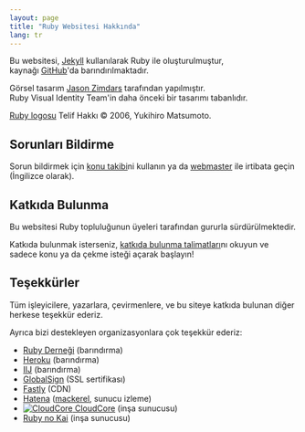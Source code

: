 ```yaml
---
layout: page
title: "Ruby Websitesi Hakkında"
lang: tr
---
```


Bu websitesi, [Jekyll][jekyll] kullanılarak Ruby ile oluşturulmuştur,<br>
kaynağı [GitHub][github-repo]'da barındırılmaktadır.

Görsel tasarım [Jason Zimdars][jzimdars] tarafından yapılmıştır.<br>
Ruby Visual Identity Team'in daha önceki bir tasarımı tabanlıdır.

[Ruby logosu][logo] Telif Hakkı &copy; 2006, Yukihiro Matsumoto.


## Sorunları Bildirme ##

Sorun bildirmek için [konu takibi][github-issues]ni kullanın ya da [webmaster][webmaster] ile irtibata geçin (İngilizce olarak).


## Katkıda Bulunma ##

Bu websitesi Ruby topluluğunun üyeleri tarafından gururla sürdürülmektedir.

Katkıda bulunmak isterseniz, [katkıda bulunma talimatları][github-wiki]nı okuyun ve sadece konu ya da çekme isteği açarak başlayın!


## Teşekkürler ##

Tüm işleyicilere, yazarlara, çevirmenlere, ve bu siteye katkıda bulunan diğer herkese teşekkür ederiz.

Ayrıca bizi destekleyen organizasyonlara çok teşekkür ederiz:

 * [Ruby Derneği][rubyassociation] (barındırma)
 * [Heroku][heroku] (barındırma)
 * [IIJ][iij] (barındırma)
 * [GlobalSign][globalsign] (SSL sertifikası)
 * [Fastly][fastly] (CDN)
 * [Hatena][hatena] ([mackerel][mackerel], sunucu izleme)
 * [![CloudCore][cloudcore-logo] CloudCore][cloudcore] (inşa sunucusu)
 * [Ruby no Kai][rubynokai] (inşa sunucusu)


[logo]: /tr/about/logo/
[webmaster]: mailto:webmaster@ruby-lang.org
[jekyll]: http://www.jekyllrb.com/
[jzimdars]: https://twitter.com/jasonzimdars
[github-repo]: https://github.com/ruby/www.ruby-lang.org/
[github-issues]: https://github.com/ruby/www.ruby-lang.org/issues
[github-wiki]: https://github.com/ruby/www.ruby-lang.org/wiki
[rubyassociation]: http://www.ruby.or.jp
[heroku]: https://www.heroku.com/
[iij]: http://www.iij.ad.jp
[globalsign]: https://www.globalsign.com
[fastly]: http://www.fastly.com
[hatena]: http://hatenacorp.jp/
[mackerel]: https://mackerel.io/
[cloudcore]: http://www.cloudcore.jp/?utm_source=ad&utm_medium=ad&utm_content=dev&utm_campaign=vps
[cloudcore-logo]: http://www.cloudcore.jp/develop/links/images/74x36_white.gif
[rubynokai]: http://ruby-no-kai.org/
